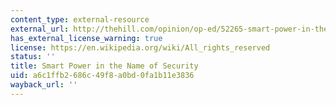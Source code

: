 ```yaml
---
content_type: external-resource
external_url: http://thehill.com/opinion/op-ed/52265-smart-power-in-the-name-of-security
has_external_license_warning: true
license: https://en.wikipedia.org/wiki/All_rights_reserved
status: ''
title: Smart Power in the Name of Security
uid: a6c1ffb2-686c-49f8-a0bd-0fa1b11e3836
wayback_url: ''
---
```

